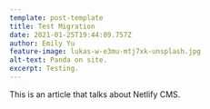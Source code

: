 ```yaml
---
template: post-template
title: Test Migration
date: 2021-01-25T19:44:09.757Z
author: Emily Yu
feature-image: lukas-w-e3mu-mtj7xk-unsplash.jpg
alt-text: Panda on site.
excerpt: Testing.
---
```

This is an article that talks about Netlify CMS.